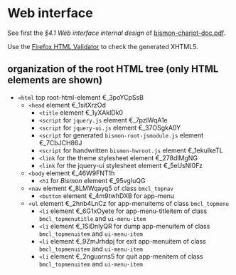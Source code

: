 <!-- file webinterface.md -->

# Web interface #

See first the *§4.1 Web interface internal design* of
[bismon-chariot-doc.pdf](http://starynkevitch.net/Basile/bismon-chariot-doc.pdf).


Use the [Firefox HTML Validator](http://users.skynet.be/mgueury/mozilla/index.html) to check the generated XHTML5.

## organization of the root HTML tree (only HTML elements are shown)

* `<html` top root-html-element €_3poYCpSsB
    * `<head` element €_1sitXrzOd
        * `<title` element €_1yXAklDk0
        * `<script` for `jquery.js`  element €_7pzlWqA1e
        * `<script` for `jquery-ui.js`  element €_37OSgkA0Y
        * `<script` for generated `bismon-root-jsmodule.js` element €_7CbJCH86J
        * `<script` for handwritten `bismon-hwroot.js` element €_1ekuIkeTL
        * `<link` for the theme stylesheet element €_278dlMgNG
        * `<link` for the jquery-ui stylesheet element €_5eUsNI0Fz
    * `<body` element €_46W9FNT1h
        * `<h1` for *Bismon* element €_95vgIuQG
	* `<nav` element €_8LMWqayq5 of class `bmcl_topnav`
	    * `<button` element €_4m9twhDXB  for app-menu
	* `<ul` element €_2hnb4LnCz for app-menuitems of class `bmcl_topmenu`
	    * `<li` element €_6G1xOyete for app-menu-titleitem of class `bmcl_topmenutitle` and `ui-menu-item` 
	    * `<li` element €_1SiDnlyQR for dump app-menuitem of class `bmcl_topmenuitem` and `ui-menu-item`
	    * `<li` element €_9ZmJrhdpj for exit app-menuitem of class `bmcl_topmenuitem` and `ui-menu-item`
	    * `<li` element €_2nguorns5 for quit app-menitem of class `bmcl_topmenuitem` and `ui-menu-item`
